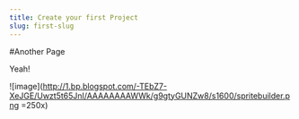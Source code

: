 ```yaml
---
title: Create your first Project
slug: first-slug
---
```



#Another Page

Yeah!

![image](http://1.bp.blogspot.com/-TEbZ7-XeJGE/Uwzt5t65JnI/AAAAAAAAWWk/g9gtyGUNZw8/s1600/spritebuilder.png =250x)